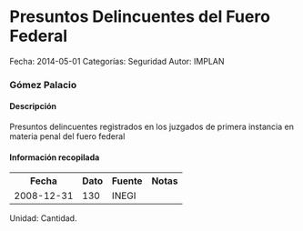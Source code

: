 Presuntos Delincuentes del Fuero Federal
=====

Fecha: 2014-05-01
Categorías: Seguridad
Autor: IMPLAN

### Gómez Palacio

#### Descripción

Presuntos delincuentes registrados en los juzgados de primera instancia en materia penal del fuero federal

#### Información recopilada

<table class="table table-hover table-bordered">
  <tr><th>Fecha</th><th>Dato</th><th>Fuente</th><th>Notas</th></tr>
  <tr><td>2008-12-31</td><td>130</td><td>INEGI</td><td></td></tr>
</table>

Unidad: Cantidad.
